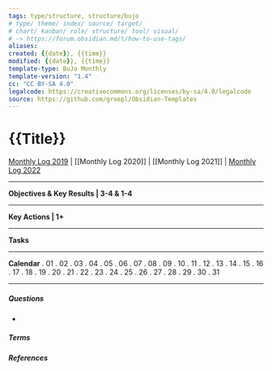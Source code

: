 ```yaml
---
tags: type/structure, structure/bujo
# type/ theme/ index/ source/ target/ 
# chart/ kanban/ role/ structure/ tool/ visual/ 
# -> https://forum.obsidian.md/t/how-to-use-tags/
aliases: 
created: {{date}}, {{time}}
modified: {{date}}, {{time}}
template-type: BuJo Monthly
template-version: "1.4"
cc: "CC BY-SA 4.0"
legalcode: https://creativecommons.org/licenses/by-sa/4.0/legalcode
source: https://github.com/groepl/Obsidian-Templates
---
```

# {{Title}}

<!-- Main STRUCTURE of my content -->

[Monthly Log 2019](Monthly%20Log%202019.md) | [[Monthly Log 2020]] | [[Monthly Log 2021]] | [Monthly Log 2022](Monthly%20Log%202022.md)
___

**Objectives & Key Results | 3-4 & 1-4**


___

**Key Actions | 1+**


___

**Tasks**


___

**Calendar**
. 01
. 02 
. 03
. 04
. 05
. 06
. 07
. 08
. 09
. 10
. 11
. 12
. 13
. 14
. 15
. 16
. 17
. 18 
. 19
. 20
. 21
. 22
. 23
. 24
. 25
. 26 
. 27
. 28
. 29
. 30
. 31


___
##### Questions
<!-- What remains for you to consider? --> 
- 


##### Terms
<!-- Links to definition pages -->


##### References
<!-- Links to pages not referenced in the content -->
